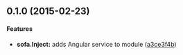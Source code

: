 ## 0.1.0 (2015-02-23)


#### Features

* **sofa.Inject:** adds Angular service to module ([a3ce3f4b](https://github.com/sofa/angular-sofa-inject/commit/a3ce3f4b30b66e133c28b74f4545a1227870f968))

